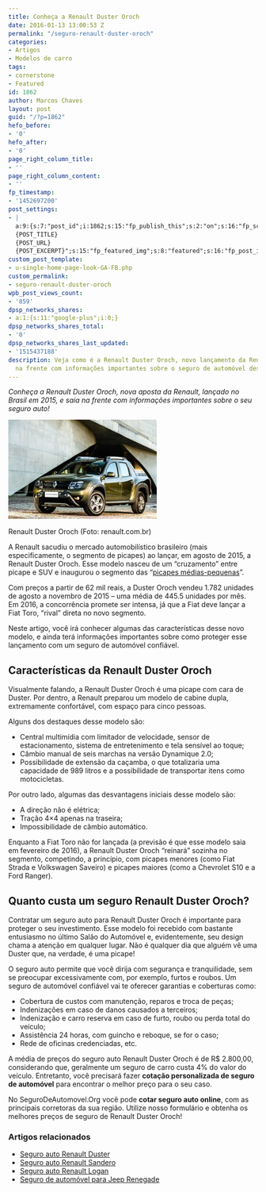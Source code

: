 ```yaml
---
title: Conheça a Renault Duster Oroch
date: 2016-01-13 13:00:53 Z
permalink: "/seguro-renault-duster-oroch"
categories:
- Artigos
- Modelos de carro
tags:
- cornerstone
- Featured
id: 1862
author: Marcos Chaves
layout: post
guid: "/?p=1862"
hefo_before:
- '0'
hefo_after:
- '0'
page_right_column_title:
- ''
page_right_column_content:
- ''
fp_timestamp:
- '1452697200'
post_settings:
- |
  a:9:{s:7:"post_id";i:1862;s:15:"fp_publish_this";s:2:"on";s:16:"fp_schedule_this";s:3:"yes";s:11:"fp_datetime";s:16:"2016/01/13 13:00";s:18:"fp_timezone_offset";s:3:"120";s:8:"msg_body";s:66:"Novo post no {SITE_NAME}
  {POST_TITLE}
  {POST_URL}
  {POST_EXCERPT}";s:15:"fp_featured_img";s:8:"featured";s:16:"fp_post_img_text";s:0:"";s:5:"pages";a:2:{i:0;s:3:"own";i:1;s:15:"520743491417556";}}
custom_post_template:
- u-single-home-page-look-GA-FB.php
custom_permalink:
- seguro-renault-duster-oroch
wpb_post_views_count:
- '859'
dpsp_networks_shares:
- a:1:{s:11:"google-plus";i:0;}
dpsp_networks_shares_total:
- '0'
dpsp_networks_shares_last_updated:
- '1515437188'
description: Veja como é a Renault Duster Oroch, novo lançamento da Renault, e saia
  na frente com informações importantes sobre o seguro de automóvel desse modelo!
---
```


_Conheça a Renault Duster Oroch, nova aposta da Renault, lançado no Brasil em 2015, e saia na frente com informações importantes sobre o seu seguro auto!_

<div id="attachment_2000"  class="wp-caption alignleft">
  <img class="wp-image-2000 size-medium" src="/wp-content/uploads/2016/01/renault-duster-oroch-300x200.jpg" alt="Renault Duster Oroch 2015" width="300" height="200" />
  
  <p class="wp-caption-text">
    Renault Duster Oroch (Foto: renault.com.br)
  </p>
</div>

A Renault sacudiu o mercado automobilístico brasileiro (mais especificamente, o segmento de picapes) ao lançar, em agosto de 2015, a Renault Duster Oroch. Esse modelo nasceu de um “cruzamento” entre picape e SUV e inaugurou o segmento das “[picapes médias-pequenas](http://revistaautoesporte.globo.com/Noticias/noticia/2015/09/picape-renault-duster-oroch-tem-preco-inicial-de-r-62290.html)”.

Com preços a partir de 62 mil reais, a Duster Oroch vendeu 1.782 unidades de agosto a novembro de 2015 – uma média de 445.5 unidades por mês. Em 2016, a concorrência promete ser intensa, já que a Fiat deve lançar a Fiat Toro, “rival” direta no novo segmento.

Neste artigo, você irá conhecer algumas das características desse novo modelo, e ainda terá informações importantes sobre como proteger esse lançamento com um seguro de automóvel confiável.

## **Características da Renault Duster Oroch**

Visualmente falando, a Renault Duster Oroch é uma picape com cara de Duster. Por dentro, a Renault preparou um modelo de cabine dupla, extremamente confortável, com espaço para cinco pessoas.

Alguns dos destaques desse modelo são:

  * Central multimídia com limitador de velocidade, sensor de estacionamento, sistema de entretenimento e tela sensível ao toque;
  * Câmbio manual de seis marchas na versão Dynamique 2.0;
  * Possibilidade de extensão da caçamba, o que totalizaria uma capacidade de 989 litros e a possibilidade de transportar itens como motocicletas.

Por outro lado, algumas das desvantagens iniciais desse modelo são:

  * A direção não é elétrica;
  * Tração 4&#215;4 apenas na traseira;
  * Impossibilidade de câmbio automático.

Enquanto a Fiat Toro não for lançada (a previsão é que esse modelo saia em fevereiro de 2016), a Renault Duster Oroch “reinará” sozinha no segmento, competindo, a princípio, com picapes menores (como Fiat Strada e Volkswagen Saveiro) e picapes maiores (como a Chevrolet S10 e a Ford Ranger).

## **Quanto custa um seguro Renault Duster Oroch?**

Contratar um seguro auto para Renault Duster Oroch é importante para proteger o seu investimento. Esse modelo foi recebido com bastante entusiasmo no último Salão do Automóvel e, evidentemente, seu design chama a atenção em qualquer lugar. Não é qualquer dia que alguém vê uma Duster que, na verdade, é uma picape!

O seguro auto permite que você dirija com segurança e tranquilidade, sem se preocupar excessivamente com, por exemplo, furtos e roubos. Um seguro de automóvel confiável vai te oferecer garantias e coberturas como:

  * Cobertura de custos com manutenção, reparos e troca de peças;
  * Indenizações em caso de danos causados a terceiros;
  * Indenização e carro reserva em caso de furto, roubo ou perda total do veículo;
  * Assistência 24 horas, com guincho e reboque, se for o caso;
  * Rede de oficinas credenciadas, etc.

A média de preços do seguro auto Renault Duster Oroch é de R$ 2.800,00, considerando que, geralmente um seguro de carro custa 4% do valor do veículo. Entretanto, você precisará fazer **cotação personalizada de seguro de automóvel** para encontrar o melhor preço para o seu caso.

No SeguroDeAutomovel.Org você pode **cotar seguro auto online**, com as principais corretoras da sua região. Utilize nosso formulário e obtenha os melhores preços de seguro de Renault Duster Oroch!

### Artigos relacionados

  * <a href="/preco-seguro-renault-duster" target="_blank">Seguro auto Renault Duster</a>
  * <a href="/seguro-renault-sandero" target="_blank">Seguro auto Renault Sandero</a>
  * <a href="/seguro-auto-logan" target="_blank">Seguro auto Renault Logan</a>
  * <a href="/seguro-jeep-renegade" target="_blank">Seguro de automóvel para Jeep Renegade</a>